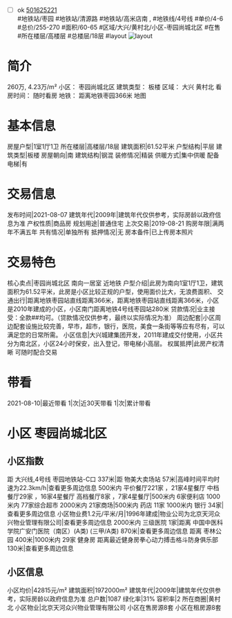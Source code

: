 - [ ] ok [501625221](https://bj.5i5j.com/ershoufang/501625221.html)  
 #地铁站/枣园 #地铁站/清源路 #地铁站/高米店南 ,  #地铁线/4号线
#单价/4-6 #总价/255-270 #面积/60-65   #区域/大兴/黄村北/小区-枣园尚城北区 #在售 #所在楼层/高楼层 #总楼层/18层 #layout 
![layout](http://image2a.5i5j.com/bdir/layout/7621bbc10850440495ca44f911ff6a84.jpg_P5.jpg) 
# 简介 
 260万,  4.23万/m² 
小区： 枣园尚城北区
建筑类型： 板楼
区域： 大兴 黄村北
看房时间： 随时看房
地铁： 距离地铁枣园366米 地图
# 基本信息 
 房屋户型|1室1厅1卫
所在楼层|高楼层/18层
建筑面积|61.52平米
户型结构|平层
建筑类型|板楼
房屋朝向|南
建筑结构|钢混
装修情况|精装
供暖方式|集中供暖
配备电梯|有
# 交易信息 
 发布时间|2021-08-07
建筑年代|2009年|建筑年代仅供参考，实际房龄以政府信息为准
产权性质|商品房
规划用途|普通住宅
上次交易|2019-08-21
购房年限|满两年不满五年
共有情况|单独所有
抵押情况|无
房本备件|已上传房本照片
# 交易特色 
 核心卖点|枣园尚城北区 南向一居室 近地铁
户型介绍|此房为南向1室1厅1卫，建筑面积为61.52平米，此房是小区比较正规的户型，使用面价比大，无浪费面积、
交通出行|距离地铁枣园站直线距离366米，距离地铁枣园站直线距离366米，小区是2010年建成的小区，小区南门距离地铁4号线枣园站280米
贷款情况|业主接受：全款##均可。（贷款情况仅供参考，最终以实际情况为准）
周边配套|小区周边配套设施比较完善，早市，超市，银行，医院，美食一条街等等应有尽有，可以满足您的日常所需。
小区信息|大兴城建集团开发，2011年建成交付使用，小区共分为南北区，小区24小时保安，出入登记，带电梯小高层。
权属抵押|此房产权清晰 可随时配合交易
# 带看 
 2021-08-10|最近带看	 1|次|近30天带看	 1|次|累计带看
# 小区 枣园尚城北区
## 小区指数 
 距 大兴线,4号线 枣园地铁站-C口 337米|距 物美大卖场站 57米|高峰时间平均时速为22.3km/h|查看更多周边信息
500米内 平价餐厅221家 ，21家4星餐厅
中档餐厅29家 ，16家4星餐厅
高档餐厅8家 ，7家4星餐厅|500米内 6家便利店
1000米内 77家综合超市
2000米内 21家商场|500米内 药店 11家
1000米内 银行 34家|查看更多周边信息
小区物业费1.2元/平米/月|1996年建成|物业公司为北京天河众兴物业管理有限公司|查看更多周边信息
2000米内 三级医院 1家|距离 中国中医科学院广安门医院（南区）(A类) (三甲/A类) 870米|查看更多周边信息
距离 枣林公园 400米|1000米内 29家 健身房
距离最近健身房拳心动力搏击格斗防身俱乐部 130米|查看更多周边信息
## 小区信息 
 小区均价|42815元/m²
建筑面积|1972000m²
建筑年代|2009年|建筑年代仅供参考，实际房龄以政府信息为准
总户数|1087
绿化率|31%
容积率|2
所在商圈|黄村北
小区物业|北京天河众兴物业管理有限公司
小区在售房源8套
小区在租房源8套
